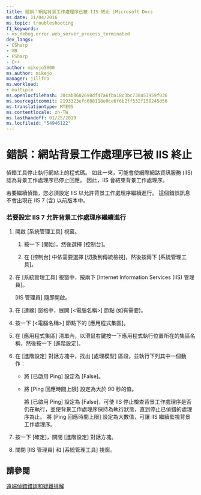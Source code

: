 ```yaml
---
title: 錯誤：網站背景工作處理序已被 IIS 終止 |Microsoft Docs
ms.date: 11/04/2016
ms.topic: troubleshooting
f1_keywords:
- vs.debug.error.web_server_process_terminated
dev_langs:
- CSharp
- VB
- FSharp
- C++
author: mikejo5000
ms.author: mikejo
manager: jillfra
ms.workload:
- multiple
ms.openlocfilehash: 30cab8602690df47a6fba18c3bc738a53959f036
ms.sourcegitcommit: 2193323efc608118e0ce6f6b2ff532f158245d56
ms.translationtype: MTE95
ms.contentlocale: zh-TW
ms.lasthandoff: 01/25/2019
ms.locfileid: "54946122"
---
```

# <a name="error-web-site-worker-process-has-been-terminated-by-iis"></a>錯誤：網站背景工作處理序已被 IIS 終止
偵錯工具停止執行網站上的程式碼。 如此一來，可能會使網際網路資訊服務 (IIS) 認為背景工作處理序已停止回應。 因此，IIS 會結束背景工作處理序。  
  
 若要繼續偵錯，您必須設定 IIS 以允許背景工作處理序繼續進行。 這個錯誤訊息不會出現在 IIS 7 (含) 以前版本中。  
  
### <a name="to-configure-iis-7-to-allow-the-worker-process-to-continue"></a>若要設定 IIS 7 允許背景工作處理序繼續進行  
  
1. 開啟 [系統管理工具] 視窗。  
  
   1.  按一下 [開始]，然後選擇 [控制台]。  
  
   2.  在 [控制台] 中依需要選擇 [切換到傳統檢視]，然後按兩下 [系統管理工具]。  
  
2. 在 [系統管理工具] 視窗中，按兩下 [Internet Information Services (IIS) 管理員]。  
  
    [IIS 管理員] 隨即開啟。  
  
3. 在 [連線] 窗格中，展開 [\<電腦名稱>] 節點 (如有需要)。  
  
4. 按一下 [\<電腦名稱>] 節點下的 [應用程式集區]。  
  
5. 在 [應用程式集區] 清單內，以滑鼠右鍵按一下應用程式執行位置所在的集區名稱，然後按一下 [進階設定]。  
  
6. 在 [進階設定] 對話方塊中，找出 [處理模型] 區段，並執行下列其中一個動作：  
  
   - 將 [已啟用 Ping] 設定為 [False]。  
  
   - 將 [Ping 回應時間上限] 設定為大於 90 秒的值。  
  
     將 [已啟用 Ping] 設定為 [False]，可使 IIS 停止檢查背景工作處理序是否仍在執行，並使背景工作處理序保持為執行狀態，直到停止已偵錯的處理序為止。 將 [Ping 回應時間上限] 設定為大數值，可讓 IIS 繼續監視背景工作處理序。  
  
7. 按一下 [確定]，關閉 [進階設定] 對話方塊。  
  
8. 關閉 [IIS 管理員] 和 [系統管理工具] 視窗。  
  
## <a name="see-also"></a>請參閱  
 [遠端偵錯錯誤和疑難排解](../debugger/remote-debugging-errors-and-troubleshooting.md)